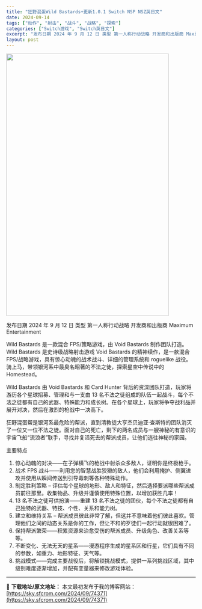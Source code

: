 ```yaml
---
title: "狂野混蛋Wild Bastards+更新1.0.1 Switch NSP NSZ英日文"
date: 2024-09-14
tags: ["动作", "射击", "战斗", "战略", "探索"]
categories: ["Switch游戏", "Switch英日文"]
excerpt: "发布日期 2024 年 9 月 12 日 类型 第一人称行动战略 开发商和出版商 Maximum Entertainment Wild Bastards 是一款混合 FPS/策略游戏，由 Void Bastards 制作团队打造。 Wild Bastards 是史诗级战略射击游戏 Void Bast&hellip;"
layout: post
---
```


<img class="aligncenter size-full wp-image-74372" src="https://sky.sfcrom.com/wp-content/uploads/2024/09/2024091411321213.webp" alt="" width="432" height="698" />

发布日期 2024 年 9 月 12 日
类型 第一人称行动战略
开发商和出版商 Maximum Entertainment

Wild Bastards 是一款混合 FPS/策略游戏，由 Void Bastards 制作团队打造。
Wild Bastards 是史诗级战略射击游戏 Void Bastards 的精神续作，是一款混合 FPS/战略游戏，具有惊心动魄的战术战斗、详细的管理系统和 roguelike 战役。骑上马，带领银河系中最臭名昭著的不法之徒，探索星空中传说中的 Homestead。

Wild Bastards 由 Void Bastards 和 Card Hunter 背后的资深团队打造，玩家将游历各个星球招募、管理和与一支由 13 名不法之徒组成的队伍一起战斗，每个不法之徒都有自己的武器、特殊能力和成长树。在各个星球上，玩家将争夺战利品并展开对决，然后在激烈的枪战中一决高下。

狂野混蛋帮是银河系最危险的帮派，直到清教徒大亨杰贝迪亚·查斯特的团队消灭了一位又一位不法之徒。面对自己的死亡，剩下的两名成员与一艘神秘的有意识的宇宙飞船“流浪者”联手，寻找并复活死去的帮派成员，让他们逃往神秘的家园。

主要特点
<ol>
 	<li>惊心动魄的对决——在子弹横飞的枪战中射杀众多敌人，证明你是终极枪手。</li>
 	<li>战术 FPS 战斗——利用您的智慧战胜狡猾的敌人，他们会利用掩护、侧翼进攻并使用从瞬间传送到引导毒刺等各种特殊动作。</li>
 	<li>制定胜利策略 – 评估每个星球的地形、敌人和特征，然后选择要派哪些帮派成员前往那里。收集物品、升级并谨慎使用特殊位置，以增加获胜几率！</li>
 	<li>13 名不法之徒可供扮演——重建 13 名不法之徒的团伙，每个不法之徒都有自己独特的武器、特技、个性、关系和能力树。</li>
 	<li>建立和维持关系 – 帮派成员彼此非常了解，但这并不意味着他们彼此喜欢。管理他们之间的动态关系是你的工作，但让不和的歹徒们一起行动就很困难了。</li>
 	<li>保持帮派繁荣——积累资源来治愈受伤的帮派成员、升级角色、改善关系等等。</li>
 	<li>不断变化、无法无天的星系——漫游程序生成的星系区和行星，它们具有不同的参数，如重力、地形特征、天气等。</li>
 	<li>挑战模式——完成主要战役后，将解锁挑战模式，提供一系列挑战区域，其中级别难度逐渐增加，并配有变量器来修改游戏体验。</li>
</ol>

---
📖 **下载地址/原文地址：** 本文最初发布于我的博客网站：[https://sky.sfcrom.com/2024/09/74371](https://sky.sfcrom.com/2024/09/74371)

